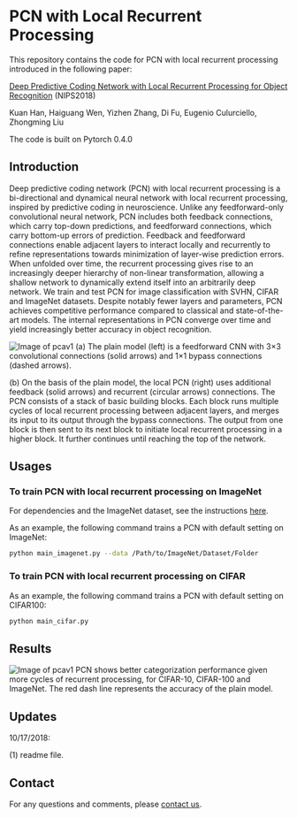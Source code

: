 # PCN with Local Recurrent Processing
This repository contains the code for PCN with local recurrent processing introduced in the following paper:

[Deep Predictive Coding Network with Local Recurrent Processing for Object Recognition](https://arxiv.org/abs/1805.07526) (NIPS2018)

Kuan Han, Haiguang Wen, Yizhen Zhang, Di Fu, Eugenio Culurciello, Zhongming Liu

The code is built on Pytorch 0.4.0

## Introduction

Deep predictive coding network (PCN) with local recurrent processing is a bi-directional and dynamical neural network with local recurrent processing, inspired by predictive coding in neuroscience. Unlike any feedforward-only convolutional neural network, PCN includes both feedback connections, which carry top-down predictions, and feedforward connections, which carry bottom-up errors of prediction. Feedback and feedforward connections enable adjacent layers to interact locally and recurrently to refine representations towards minimization of layer-wise prediction errors. When unfolded over time, the recurrent processing gives rise to an increasingly deeper hierarchy of non-linear transformation, allowing a shallow network to dynamically extend itself into an arbitrarily deep network. We train and test PCN for image classification with SVHN, CIFAR and ImageNet datasets. Despite notably fewer layers and parameters, PCN achieves competitive performance compared to classical and state-of-the-art models. The internal representations in PCN converge over time and yield increasingly better accuracy in object recognition. 

![Image of pcav1](https://github.com/libilab/PCN_v2/blob/master/figures/Figure_1.jpg)
(a) The plain model (left) is a feedforward CNN with 3×3 convolutional connections (solid arrows) and 1×1 bypass connections (dashed arrows). 

(b) On the basis of the plain model, the local PCN (right) uses additional feedback (solid arrows) and recurrent (circular arrows) connections. The PCN consists of a stack of basic building blocks. Each block runs multiple cycles of local recurrent processing between adjacent layers, and merges its input to its output through the bypass connections. The output from one block is then sent to its next block to initiate local recurrent processing in a higher block. It further continues until reaching the top of the network.

## Usages

### To train PCN with local recurrent processing on ImageNet
For dependencies and the ImageNet dataset, see the instructions [here](https://github.com/pytorch/examples/tree/master/imagenet).

As an example, the following command trains a PCN with default setting on ImageNet:
```bash
python main_imagenet.py --data /Path/to/ImageNet/Dataset/Folder
```

### To train PCN with local recurrent processing on CIFAR

As an example, the following command trains a PCN with default setting on CIFAR100:
```bash
python main_cifar.py
```

## Results
![Image of pcav1](https://github.com/libilab/PCN_v2/blob/master/figures/Figure_2.jpg)
PCN shows better categorization performance given more cycles of recurrent processing, for CIFAR-10, CIFAR-100 and ImageNet. The red dash line represents the accuracy of the plain model.

## Updates
10/17/2018:

(1) readme file.

## Contact
For any questions and comments, please [contact us](https://engineering.purdue.edu/libi/lab/Home.html). 
